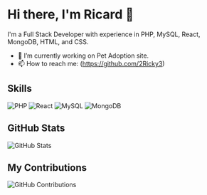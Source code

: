 # Hi there, I'm Ricard 👋

I'm a Full Stack Developer with experience in PHP, MySQL, React, MongoDB, HTML, and CSS.

- 🔭 I’m currently working on Pet Adoption site.
- 📫 How to reach me: (https://github.com/2Ricky3)

## Skills
![PHP](https://img.shields.io/badge/PHP-777BB4?style=for-the-badge&logo=php&logoColor=white)
![React](https://img.shields.io/badge/React-20232A?style=for-the-badge&logo=react&logoColor=61DAFB)
![MySQL](https://img.shields.io/badge/MySQL-4479A1?style=for-the-badge&logo=mysql&logoColor=white)
![MongoDB](https://img.shields.io/badge/MongoDB-4EA94B?style=for-the-badge&logo=mongodb&logoColor=white)


## GitHub Stats
![GitHub Stats](https://github-readme-stats.vercel.app/api?username=yourusername&show_icons=true&theme=radical)



## My Contributions
![GitHub Contributions](https://github-readme-streak-stats.herokuapp.com/?user=yourusername&theme=highcontrast)
